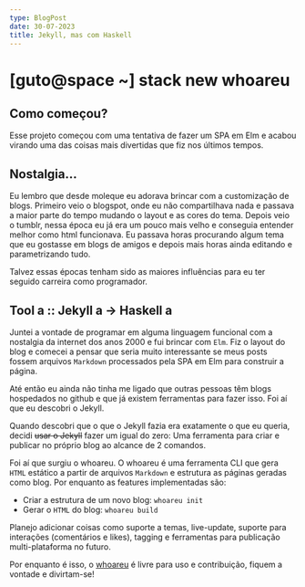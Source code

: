 ```yaml
---
type: BlogPost
date: 30-07-2023
title: Jekyll, mas com Haskell
---
```


# [guto@space ~] stack new whoareu

## Como começou?

Esse projeto começou com uma tentativa de fazer um SPA em Elm e acabou virando uma das coisas mais divertidas que fiz nos últimos tempos.

## Nostalgia...

Eu lembro que desde moleque eu adorava brincar com a customização de blogs. Primeiro veio o blogspot, onde eu não compartilhava nada e passava a maior parte do tempo mudando o layout e as cores do tema. Depois veio o tumblr, nessa época eu já era um pouco mais velho e conseguia entender melhor como html funcionava. Eu passava horas procurando algum tema que eu gostasse em blogs de amigos e depois mais horas ainda editando e parametrizando tudo.

Talvez essas épocas tenham sido as maiores influências para eu ter seguido carreira como programador.

## Tool a :: Jekyll a -> Haskell a

Juntei a vontade de programar em alguma linguagem funcional com a nostalgia da internet dos anos 2000 e fui brincar com `Elm`. Fiz o layout do blog e comecei a pensar que seria muito interessante se meus posts fossem arquivos `Markdown` processados pela SPA em Elm para construir a página.

Até então eu ainda não tinha me ligado que outras pessoas têm blogs hospedados no github e que já existem ferramentas para fazer isso. Foi aí que eu descobri o Jekyll.

Quando descobri que o que o Jekyll fazia era exatamente o que eu queria, decidi ~~usar o Jekyll~~ fazer um igual do zero: Uma ferramenta para criar e publicar no próprio blog ao alcance de 2 comandos. 

Foi aí que surgiu o whoareu. O whoareu é uma ferramenta CLI que gera `HTML` estático a partir de arquivos `Markdown` e estrutura as páginas geradas como blog. Por enquanto as features implementadas são:

- Criar a estrutura de um novo blog: `whoareu init`
- Gerar o `HTML` do blog: `whoareu build`

Planejo adicionar coisas como suporte a temas, live-update, suporte para interações (comentários e likes), tagging e ferramentas para publicação multi-plataforma no futuro.

Por enquanto é isso, o [whoareu](https://github.com/augustohdias/whoareu) é livre para uso e contribuição, fiquem a vontade e divirtam-se!

